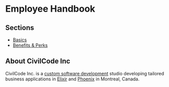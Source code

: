 # Employee Handbook

## Sections

* [Basics](./basics.md)
* [Benefits & Perks](./benefits-and-perks.md)

## About CivilCode Inc

CivilCode Inc. is a [custom software development](https://www.civilcode.io) studio developing tailored business applications in [Elixir](http://elixir-lang.org/) and [Phoenix](http://www.phoenixframework.org/) in Montreal, Canada.
